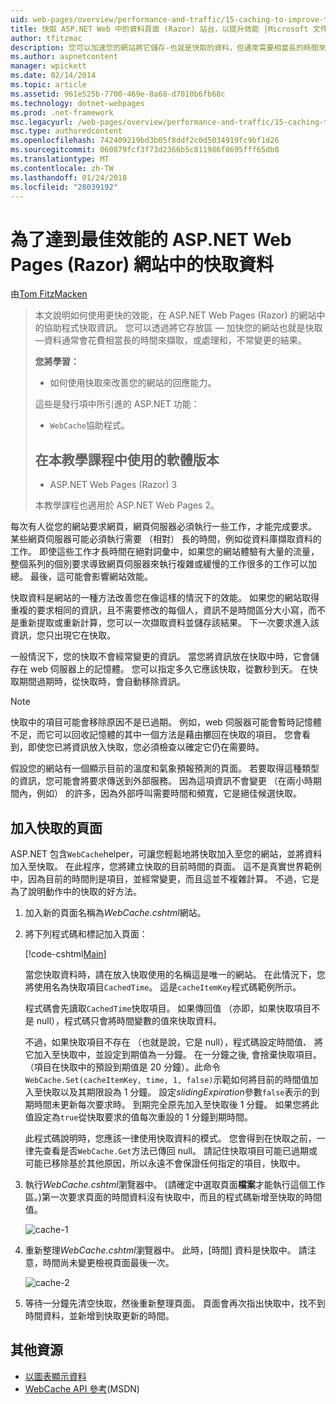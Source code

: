 ```yaml
---
uid: web-pages/overview/performance-and-traffic/15-caching-to-improve-the-performance-of-your-website
title: 快取 ASP.NET Web 中的資料頁面 (Razor) 站台，以提升效能 |Microsoft 文件
author: tfitzmac
description: 您可以加速您的網站將它儲存-也就是快取的資料，但通常需要相當長的時間來擷取，或處理結果...
ms.author: aspnetcontent
manager: wpickett
ms.date: 02/14/2014
ms.topic: article
ms.assetid: 961e525b-7700-469e-8a68-d7010b6fb68c
ms.technology: dotnet-webpages
ms.prod: .net-framework
msc.legacyurl: /web-pages/overview/performance-and-traffic/15-caching-to-improve-the-performance-of-your-website
msc.type: authoredcontent
ms.openlocfilehash: 742409219bd3b05f8ddf2c0d5034919fc9bf1d26
ms.sourcegitcommit: 060879fcf3f73d2366b5c811986f8695fff65db8
ms.translationtype: MT
ms.contentlocale: zh-TW
ms.lasthandoff: 01/24/2018
ms.locfileid: "28039192"
---
```

<a name="caching-data-in-an-aspnet-web-pages-razor-site-for-better-performance"></a>為了達到最佳效能的 ASP.NET Web Pages (Razor) 網站中的快取資料
====================
由[Tom FitzMacken](https://github.com/tfitzmac)

> 本文說明如何使用更快的效能，在 ASP.NET Web Pages (Razor) 的網站中的協助程式快取資訊。 您可以透過將它存放區 &#8212; 加快您的網站也就是快取 &#8212;資料通常會花費相當長的時間來擷取，或處理和，不常變更的結果。
> 
> **您將學習：** 
> 
> - 如何使用快取來改善您的網站的回應能力。
> 
> 這些是發行項中所引進的 ASP.NET 功能：
> 
> - `WebCache`協助程式。
>   
> 
> ## <a name="software-versions-used-in-the-tutorial"></a>在本教學課程中使用的軟體版本
> 
> 
> - ASP.NET Web Pages (Razor) 3
>   
> 
> 本教學課程也適用於 ASP.NET Web Pages 2。


每次有人從您的網站要求網頁，網頁伺服器必須執行一些工作，才能完成要求。 某些網頁伺服器可能必須執行需要 （相對） 長的時間，例如從資料庫擷取資料的工作。 即使這些工作才長時間在絕對詞彙中，如果您的網站體驗有大量的流量，整個系列的個別要求導致網頁伺服器來執行複雜或緩慢的工作很多的工作可以加總。 最後，這可能會影響網站效能。

快取資料是網站的一種方法改善您在像這樣的情況下的效能。 如果您的網站取得重複的要求相同的資訊，且不需要修改的每個人，資訊不是時間區分大小寫，而不是重新提取或重新計算，您可以一次擷取資料並儲存該結果。 下一次要求進入該資訊，您只出現它在快取。

一般情況下，您的快取不會經常變更的資訊。 當您將資訊放在快取中時，它會儲存在 web 伺服器上的記憶體。 您可以指定多久它應該快取，從數秒到天。 在快取期間過期時，從快取時，會自動移除資訊。

> [!NOTE]
> 快取中的項目可能會移除原因不是已過期。 例如，web 伺服器可能會暫時記憶體不足，而它可以回收記憶體的其中一個方法是藉由擲回在快取的項目。 您會看到，即使您已將資訊放入快取，您必須檢查以確定它仍在需要時。


假設您的網站有一個顯示目前的溫度和氣象預報預測的頁面。 若要取得這種類型的資訊，您可能會將要求傳送到外部服務。 因為這項資訊不會變更 （在兩小時期間內，例如） 的許多，因為外部呼叫需要時間和頻寬，它是絕佳候選快取。

## <a name="adding-caching-to-a-page"></a>加入快取的頁面

ASP.NET 包含`WebCache`helper，可讓您輕鬆地將快取加入至您的網站，並將資料加入至快取。 在此程序，您將建立快取的目前時間的頁面。 這不是真實世界範例中，因為目前的時間則是項目，並經常變更，而且這並不複雜計算。 不過，它是為了說明動作中的快取的好方法。

1. 加入新的頁面名稱為*WebCache.cshtml*網站。
2. 將下列程式碼和標記加入頁面：

    [!code-cshtml[Main](15-caching-to-improve-the-performance-of-your-website/samples/sample1.cshtml)]

    當您快取資料時，請在放入快取使用的名稱這是唯一的網站。 在此情況下，您將使用名為快取項目`CachedTime`。 這是`cacheItemKey`程式碼範例所示。

    程式碼會先讀取`CachedTime`快取項目。 如果傳回值 （亦即，如果快取項目不是 null），程式碼只會將時間變數的值來快取資料。

    不過，如果快取項目不存在 （也就是說，它是 null），程式碼設定時間值、 將它加入至快取中，並設定到期值為一分鐘。 在一分鐘之後, 會捨棄快取項目。 （項目在快取中的預設到期值是 20 分鐘）。此命令`WebCache.Set(cacheItemKey, time, 1, false)`示範如何將目前的時間值加入至快取以及其期限設為 1 分鐘。 設定*slidingExpiration*參數`false`表示的到期時間未更新每次要求時。 到期完全原先加入至快取後 1 分鐘。 如果您將此值設定為`true`從快取要求的值每次重設的 1 分鐘到期時間。

    此程式碼說明時，您應該一律使用快取資料的模式。 您會得到在快取之前，一律先查看是否`WebCache.Get`方法已傳回 null。 請記住快取項目可能已過期或可能已移除基於其他原因，所以永遠不會保證任何指定的項目，快取中。
3. 執行*WebCache.cshtml*瀏覽器中。 (請確定中選取頁面**檔案**才能執行這個工作區。)第一次要求頁面的時間資料沒有快取中，而且的程式碼新增至快取的時間值。

    ![cache-1](15-caching-to-improve-the-performance-of-your-website/_static/image1.jpg)
4. 重新整理*WebCache.cshtml*瀏覽器中。 此時，[時間] 資料是快取中。 請注意，時間尚未變更檢視頁面最後一次。

    ![cache-2](15-caching-to-improve-the-performance-of-your-website/_static/image2.jpg)
5. 等待一分鐘先清空快取，然後重新整理頁面。 頁面會再次指出快取中，找不到時間資料，並新增到快取更新的時間。

<a id="Additional_Resources"></a>
## <a name="additional-resources"></a>其他資源


- [以圖表顯示資料](https://go.microsoft.com/fwlink/?LinkId=202895)
- [WebCache API 參考](https://msdn.microsoft.com/library/system.web.helpers.webcache(v=vs.99).aspx)(MSDN)
